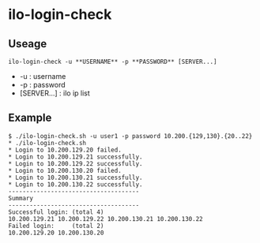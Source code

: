 # ilo-login-check

## Useage

````
ilo-login-check -u **USERNAME** -p **PASSWORD** [SERVER...]
````

* -u : username  
* -p : password  
* [SERVER...] : ilo ip list

## Example

````
$ ./ilo-login-check.sh -u user1 -p password 10.200.{129,130}.{20..22}
* ./ilo-login-check.sh
* Login to 10.200.129.20 failed.
* Login to 10.200.129.21 successfully.
* Login to 10.200.129.22 successfully.
* Login to 10.200.130.20 failed.
* Login to 10.200.130.21 successfully.
* Login to 10.200.130.22 successfully.
-------------------------------------
Summary
-------------------------------------
Successful login: (total 4)
10.200.129.21 10.200.129.22 10.200.130.21 10.200.130.22
Failed login:     (total 2)
10.200.129.20 10.200.130.20

````
